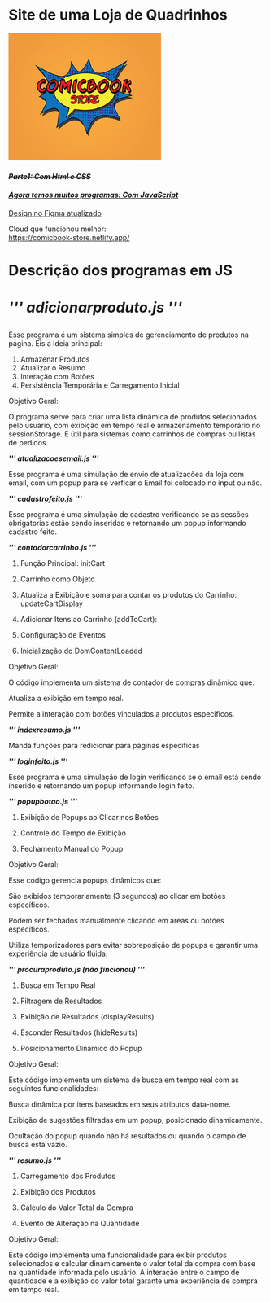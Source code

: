 # Site de uma Loja de Quadrinhos

<img width="300px" height="250px" src="assets/logo.jpg"/>

<s>

#### **_Parte1: Com Html e CSS_**

</s>

<u>

#### **_Agora temos muitos programas: Com JavaScript_**

[Design no Figma atualizado](https://www.figma.com/design/OKRCQhZmaMFCgiEUzqGZlQ/ProjetoWeb2_Design?node-id=0-1&node-type=canvas&t=TKM1ahAVRj4GyLsj-0)

</u>

Cloud que funcionou melhor:<br>
<u>
https://comicbook-store.netlify.app/
</u>

# Descrição dos programas em JS

<h1>
  
***'''
adicionarproduto.js
'''***

</h1>
Esse programa é um sistema simples de gerenciamento de produtos na página. Eis a ideia principal:

1. Armazenar Produtos
2. Atualizar o Resumo
3. Interação com Botões
4. Persistência Temporária e Carregamento Inicial

Objetivo Geral:

O programa serve para criar uma lista dinâmica de produtos selecionados pelo usuário, com exibição em tempo real e armazenamento temporário no sessionStorage. É útil para sistemas como carrinhos de compras ou listas de pedidos.

***'''
atualizacoesemail.js
'''***

Esse programa é uma simulação de envio de atualizaçõea da loja com email, com um popup para se verficar o Email foi colocado no input
ou não.

***'''
cadastrofeito.js
'''***

Esse programa é uma simulação de cadastro verificando se as sessões obrigatorias estão sendo inseridas e retornando um popup informando cadastro feito.

***'''
contadorcarrinho.js
'''***


1. Função Principal: initCart

2. Carrinho como Objeto

3. Atualiza a Exibição e soma para contar os produtos do Carrinho: updateCartDisplay

4. Adicionar Itens ao Carrinho (addToCart):

5. Configuração de Eventos

6. Inicialização do DomContentLoaded

Objetivo Geral:

O código implementa um sistema de contador de compras dinâmico que:

Atualiza a exibição em tempo real.

Permite a interação com botões vinculados a produtos específicos.


***'''
indexresumo.js
'''***

Manda funções para redicionar para páginas específicas

***'''
loginfeito.js
'''***

Esse programa é uma simulação de login verificando se o email está sendo inserido e retornando um popup informando login feito.

***'''
popupbotao.js
'''***

1. Exibição de Popups ao Clicar nos Botões

2. Controle do Tempo de Exibição

3. Fechamento Manual do Popup

Objetivo Geral:

Esse código gerencia popups dinâmicos que:

São exibidos temporariamente (3 segundos) ao clicar em botões específicos.

Podem ser fechados manualmente clicando em áreas ou botões específicos.

Utiliza temporizadores para evitar sobreposição de popups e garantir uma experiência de usuário fluida.

***'''
procuraproduto.js (não fincionou)
'''***

1. Busca em Tempo Real

2. Filtragem de Resultados

3. Exibição de Resultados (displayResults)

4. Esconder Resultados (hideResults)

5. Posicionamento Dinâmico do Popup

Objetivo Geral:

Este código implementa um sistema de busca em tempo real com as seguintes funcionalidades:

Busca dinâmica por itens baseados em seus atributos data-nome.

Exibição de sugestões filtradas em um popup, posicionado dinamicamente.

Ocultação do popup quando não há resultados ou quando o campo de busca está vazio.

***'''
resumo.js
'''***

1. Carregamento dos Produtos

2. Exibição dos Produtos

3. Cálculo do Valor Total da Compra

4. Evento de Alteração na Quantidade


Objetivo Geral:

Este código implementa uma funcionalidade para exibir produtos selecionados e calcular dinamicamente o valor total da compra com base na quantidade informada pelo usuário. A interação entre o campo de quantidade e a exibição do valor total garante uma experiência de compra em tempo real.








